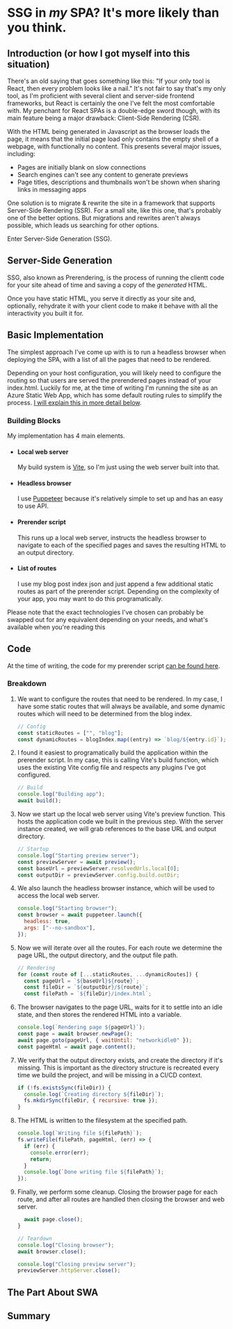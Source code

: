 # SSG in _my_ SPA? It's more likely than you think.

## Introduction (or how I got myself into this situation)

There's an old saying that goes something like this: "If your only tool is React, then every problem looks like a nail."
It's not fair to say that's my only tool, as I'm proficient with several client and server-side frontend frameworks, but React is certainly the one I've felt the most comfortable with.
My penchant for React SPAs is a double-edge sword though, with its main feature being a major drawback: Client-Side Rendering (CSR).

With the HTML being generated in Javascript as the browser loads the page, it means that the initial page load only contains the empty shell of a webpage, with functionally no content. This presents several major issues, including:

- Pages are initially blank on slow connections
- Search engines can't see any content to generate previews
- Page titles, descriptions and thumbnails won't be shown when sharing links in messaging apps

One solution is to migrate & rewrite the site in a framework that supports Server-Side Rendering (SSR). For a small site, like this one, that's probably one of the better options. But migrations and rewrites aren't always possible, which leads us searching for other options.

Enter Server-Side Generation (SSG).

## Server-Side Generation

SSG, also known as Prerendering, is the process of running the clientt code for your site ahead of time and saving a copy of the _generated_ HTML.

Once you have static HTML, you serve it directly as your site and, optionally, rehydrate it with your client code to make it behave with all the interactivity you built it for.

## Basic Implementation

The simplest approach I've come up with is to run a headless browser when deploying the SPA, with a list of all the pages that need to be rendered.

Depending on your host configuration, you will likely need to configure the routing so that users are served the prerendered pages instead of your index.html. Luckily for me, at the time of writing I'm running the site as an Azure Static Web App, which has some default routing rules to simplify the process. [I will explain this in more detail below](#the-part-about-swa).

### Building Blocks

My implementation has 4 main elements.

- #### **Local web server**

  My build system is [Vite](), so I'm just using the web server built into that.

- #### **Headless browser**

  I use [Puppeteer](https://pptr.dev/) because it's relatively simple to set up and has an easy to use API.

- #### **Prerender script**

  This runs up a local web server, instructs the headless browser to navigate to each of the specified pages and saves the resulting HTML to an output directory.

- #### **List of routes**

  I use my blog post index json and just append a few additional static routes as part of the prerender script. Depending on the complexity of your app, you may want to do this programatically.

Please note that the exact technologies I've chosen can probably be swapped out for any equivalent depending on your needs, and what's available when you're reading this

## Code

At the time of writing, the code for my prerender script [can be found here](https://github.com/milesflavel/mtmilo/blob/765df41fc5ebce5e91db9f1e21ca3273a45072c3/prerender.mjs).

### Breakdown

1. We want to configure the routes that need to be rendered. In my case, I have some static routes that will always be available, and some dynamic routes which will need to be determined from the blog index.

   ```mjs
   // Config
   const staticRoutes = ["", "blog"];
   const dynamicRoutes = blogIndex.map((entry) => `blog/${entry.id}`);
   ```

2. I found it easiest to programatically build the application within the prerender script. In my case, this is calling Vite's build function, which uses the existing Vite config file and respects any plugins I've got configured.

   ```mjs
   // Build
   console.log("Building app");
   await build();
   ```

3. Now we start up the local web server using Vite's preview function. This hosts the application code we built in the previous step. With the server instance created, we will grab references to the base URL and output directory.

   ```mjs
   // Startup
   console.log("Starting preview server");
   const previewServer = await preview();
   const baseUrl = previewServer.resolvedUrls.local[0];
   const outputDir = previewServer.config.build.outDir;
   ```

4. We also launch the headless browser instance, which will be used to access the local web server.

   ```mjs
   console.log("Starting browser");
   const browser = await puppeteer.launch({
     headless: true,
     args: ["--no-sandbox"],
   });
   ```

5. Now we will iterate over all the routes. For each route we determine the page URL, the output directory, and the output file path.

   ```mjs
   // Rendering
   for (const route of [...staticRoutes, ...dynamicRoutes]) {
     const pageUrl = `${baseUrl}${route}`;
     const fileDir = `${outputDir}/${route}`;
     const filePath = `${fileDir}/index.html`;
   ```

6. The browser navigates to the page URL, waits for it to settle into an idle state, and then stores the rendered HTML into a variable.

   ```mjs
   console.log(`Rendering page ${pageUrl}`);
   const page = await browser.newPage();
   await page.goto(pageUrl, { waitUntil: "networkidle0" });
   const pageHtml = await page.content();
   ```

7. We verify that the output directory exists, and create the directory if it's missing. This is important as the directory structure is recreated every time we build the project, and will be missing in a CI/CD context.

   ```mjs
   if (!fs.existsSync(fileDir)) {
     console.log(`Creating directory ${fileDir}`);
     fs.mkdirSync(fileDir, { recursive: true });
   }
   ```

8. The HTML is written to the filesystem at the specified path.

   ```mjs
   console.log(`Writing file ${filePath}`);
   fs.writeFile(filePath, pageHtml, (err) => {
     if (err) {
       console.error(err);
       return;
     }
     console.log(`Done writing file ${filePath}`);
   });
   ```

9. Finally, we perform some cleanup. Closing the browser page for each route, and after all routes are handled then closing the browser and web server.

   ```mjs
     await page.close();
   }

   // Teardown
   console.log("Closing browser");
   await browser.close();

   console.log("Closing preview server");
   previewServer.httpServer.close();
   ```

## The Part About SWA

## Summary
